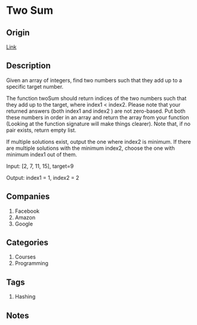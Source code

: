# Two Sum

## Origin

[Link](https://www.interviewbit.com/problems/2-sum/)

## Description

Given an array of integers, find two numbers such that they add up to a specific target number.

The function twoSum should return indices of the two numbers such that they add up to the target, where index1 < index2. Please note that your returned answers (both index1 and index2 ) are not zero-based.
Put both these numbers in order in an array and return the array from your function (Looking at the function signature will make things clearer). Note that, if no pair exists, return empty list.

If multiple solutions exist, output the one where index2 is minimum. If there are multiple solutions with the minimum index2, choose the one with minimum index1 out of them.

Input: [2, 7, 11, 15], target=9

Output: index1 = 1, index2 = 2

## Companies

1. Facebook
1. Amazon
1. Google

## Categories

1. Courses
1. Programming

## Tags

1. Hashing

## Notes